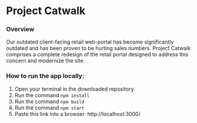 # Project Catwalk

### Overview
Our outdated client-facing retail web-portal has become significantly outdated and has
been proven to be hurting sales numbers. Project Catwalk comprises a complete redesign of
the retail portal designed to address this concern and modernize the site.

### How to run the app locally:
1) Open your terminal in the downloaded repository.
2) Run the command `npm install`
3) Run the command `npm build`
4) Run the command `npm start`
5) Paste this link into a browser: http://localhost:3000/
